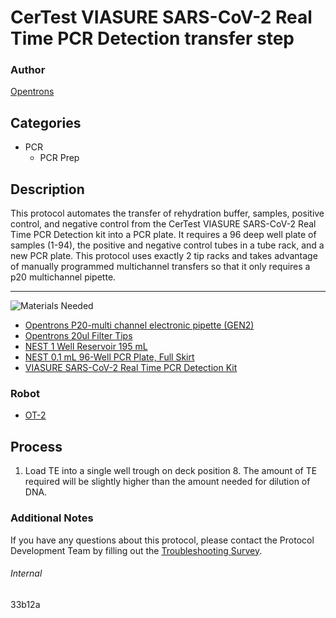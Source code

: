 # CerTest VIASURE SARS-CoV-2 Real Time PCR Detection transfer step

### Author
[Opentrons](https://opentrons.com/)

## Categories
* PCR
	* PCR Prep

## Description
This protocol automates the transfer of rehydration buffer, samples, positive control, and negative control from the CerTest VIASURE SARS-CoV-2 Real Time PCR Detection kit into a PCR plate. It requires a 96 deep well plate of samples (1-94), the positive and negative control tubes in a tube rack, and a new PCR plate. This protocol uses exactly 2 tip racks and takes advantage of manually programmed multichannel transfers so that it only requires a p20 multichannel pipette. 

---
![Materials Needed](https://s3.amazonaws.com/opentrons-protocol-library-website/custom-README-images/001-General+Headings/materials.png)

* [Opentrons P20-multi channel electronic pipette (GEN2)](https://shop.opentrons.com/collections/ot-2-robot/products/8-channel-electronic-pipette?variant=5978988707869)
* [Opentrons 20ul Filter Tips](https://shop.opentrons.com/collections/opentrons-tips/products/opentrons-20ul-filter-tips)
* [NEST 1 Well Reservoir 195 mL](http://www.cell-nest.com/page94?_l=en&product_id=102)
* [NEST 0.1 mL 96-Well PCR Plate, Full Skirt](https://shop.opentrons.com/collections/verified-labware/products/nest-0-1-ml-96-well-pcr-plate-full-skirt)
* [VIASURE SARS-CoV-2 Real Time PCR Detection Kit](https://www.certest.es/viasure/)


### Robot
* [OT-2](https://opentrons.com/ot-2)

## Process
1. Load TE into a single well trough on deck position 8. The amount of TE required will be slightly higher than the amount needed for dilution of DNA.

### Additional Notes
If you have any questions about this protocol, please contact the Protocol Development Team by filling out the [Troubleshooting Survey](https://protocol-troubleshooting.paperform.co/).

###### Internal
33b12a
